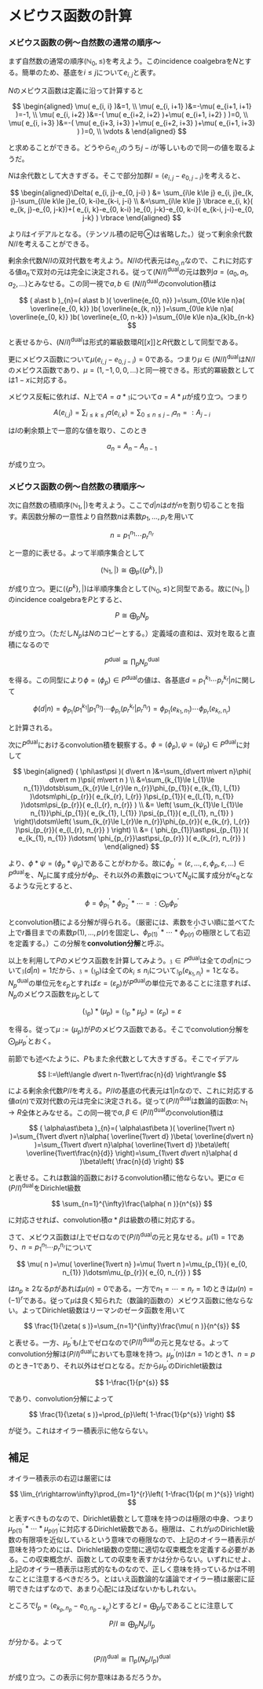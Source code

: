 
# メビウス函数の計算

### メビウス函数の例～自然数の通常の順序～

まず自然数の通常の順序$( \mathbb{N}_{0}, \le )$を考えよう。このincidence coalgebraを$N$とする。簡単のため、基底を$i\le j$について$e_{i, j}$と表す。

$N$のメビウス函数は定義に沿って計算すると

$$
\begin{aligned} \mu( e_{i, i} )&=1, \\ \mu( e_{i, i+1} )&=-\mu( e_{i+1, i+1} )=-1, \\ \mu( e_{i, i+2} )&=-( \mu( e_{i+2, i+2} )+\mu( e_{i+1, i+2} ) )=0, \\ \mu( e_{i, i+3} )&=-( \mu( e_{i+3, i+3} )+\mu( e_{i+2, i+3} )+\mu( e_{i+1, i+3} ) )=0, \\ \vdots & \end{aligned}
$$

と求めることができる。どうやら$e_{i, j}$のうち$j-i$が等しいもので同一の値を取るようだ。

$N$は余代数として大きすぎる。そこで部分加群$I=\langle e_{i, j}-e_{0, j-i} \rangle$を考えると、

$$
\begin{aligned}\Delta( e_{i, j}-e_{0, j-i} ) &= \sum_{i\le k\le j} e_{i, j}e_{k, j}-\sum_{i\le k\le j}e_{0, k-i}e_{k-i, j-i} \\ &=\sum_{i\le k\le j} \lbrace e_{i, k}( e_{k, j}-e_{0, j-k})+( e_{i, k}-e_{0, k-i} )e_{0, j-k}-e_{0, k-i}( e_{k-i, j-i}-e_{0, j-k} ) \rbrace \end{aligned}
$$

より$I$はイデアルとなる。（テンソル積の記号$\otimes$は省略した。）従って剰余余代数$N/I$を考えることができる。

剰余余代数$N/I$の双対代数を考えよう。$N/I$の代表元は$e_{0, n}$なので、これに対応する値$a_{n}$で双対の元は完全に決定される。従って$( N/I )^{\mathrm{dual}}$の元は数列$a=( a_{0}, a_{1}, a_{2}, \dotsc )$とみなせる。この同一視で$a, b\in ( N/I )^{\mathrm{dual}}$のconvolution積は

$$
( a\ast b )_{n}=( a\ast b )( \overline{e_{0, n}} )=\sum_{0\le k\le n}a( \overline{e_{0, k}} )b( \overline{e_{k, n}} )=\sum_{0\le k\le n}a( \overline{e_{0, k}} )b( \overline{e_{0, n-k}} )=\sum_{0\le k\le n}a_{k}b_{n-k}
$$

と表せるから、$( N/I )^{\mathrm{dual}}$は形式的冪級数環$R\lbrack\lbrack x \rbrack\rbrack$と$R$代数として同型である。

更にメビウス函数について$\mu( e_{i, j}-e_{0, j-i} )=0$である。つまり$\mu\in ( N/I )^{\mathrm{dual}}$は$N/I$のメビウス函数であり、$\mu=( 1, -1, 0, 0, \dotsc )$と同一視できる。形式的冪級数としては$1-x$に対応する。

メビウス反転に依れば、$N$上で$A=a\ast\mathfrak{z}$について$a=A\ast\mu$が成り立つ。つまり

$$
A( e_{i, j} )=\sum_{i\le k\le j}a( e_{i, k} )=\sum_{0\le n\le j-i}a_{n}=:A_{j-i}
$$

は$I$の剰余類上で一意的な値を取り、このとき

$$
a_{n}=A_{n}-A_{n-1}
$$

が成り立つ。



### メビウス函数の例～自然数の積順序～

次に自然数の積順序$( \mathbb{N}_{1}, \vert )$を考えよう。ここで$d\vert n$は$d$が$n$を割り切ることを指す。素因数分解の一意性より自然数$n$は素数$p_{1}, \dotsc, p_{r}$を用いて

$$
n=p_{1}^{n_{1}}\dotsm p_{r}^{n_{r}}
$$

と一意的に表せる。よって半順序集合として

$$
( \mathbb{N}_{1}, \vert )\cong\bigoplus_{p}( \lbrace p^{k} \rbrace, \vert )
$$

が成り立つ。更に$( \lbrace p^{k} \rbrace, \vert )$は半順序集合として$( \mathbb{N}_{0}, \le )$と同型である。故に$( \mathbb{N}_{1}, \vert )$のincidence coalgebraを$P$とすると、

$$
P\cong\bigoplus_{p}N_{p}
$$

が成り立つ。（ただし$N_{p}$は$N$のコピーとする。）定義域の直和は、双対を取ると直積になるので

$$
P^{\mathrm{dual}}\cong\prod_{p}N_{p}^{\mathrm{dual}}
$$

を得る。この同型により$\phi=( \phi_{p} )\in P^{\mathrm{dual}}$の値は、各基底$d=p_{1}^{k_{1}}\dotsm p_{r}^{k_{r}}\vert n$に関して

$$
\phi( d\vert n )=\phi_{p_{1}}( p_{1}^{k_{1}}\vert p_{1}^{n_{1}} )\dotsm\phi_{p_{r}}( p_{r}^{k_{r}}\vert p_{r}^{n_{r}} )=\phi_{p_{1}}( e_{k_{1}, n_{1}} )\dotsm\phi_{p_{r}}( e_{k_{r}, n_{r}} )
$$

と計算される。

次に$P^{\mathrm{dual}}$におけるconvolution積を観察する。$\phi=( \phi_{p} ), \psi=( \psi_{p} )\in P^{\mathrm{dual}}$に対して

$$
\begin{aligned} ( \phi\ast\psi )( d\vert n )&=\sum_{d\vert m\vert n}\phi( d\vert m )\psi( m\vert n ) \\ &=\sum_{k_{1}\le l_{1}\le n_{1}}\dotsb\sum_{k_{r}\le l_{r}\le n_{r}}\phi_{p_{1}}( e_{k_{1}, l_{1}} )\dotsm\phi_{p_{r}}( e_{k_{r}, l_{r}} )\psi_{p_{1}}( e_{l_{1}, n_{1}} )\dotsm\psi_{p_{r}}( e_{l_{r}, n_{r}} ) \\ &= \left( \sum_{k_{1}\le l_{1}\le n_{1}}\phi_{p_{1}}( e_{k_{1}, l_{1}} )\psi_{p_{1}}( e_{l_{1}, n_{1}} ) \right)\dotsm\left( \sum_{k_{r}\le l_{r}\le n_{r}}\phi_{p_{r}}( e_{k_{r}, l_{r}} )\psi_{p_{r}}( e_{l_{r}, n_{r}} ) \right) \\ &= ( \phi_{p_{1}}\ast\psi_{p_{1}} )( e_{k_{1}, n_{1}} )\dotsm( \phi_{p_{r}}\ast\psi_{p_{r}} )( e_{k_{r}, n_{r}} ) \end{aligned}
$$

より、$\phi\ast\psi=( \phi_{p}\ast\psi_{p} )$であることがわかる。故に$\phi_{p}^{\prime}=( \varepsilon, \dotsc, \varepsilon, \phi_{p}, \varepsilon, \dotsc )\in P^{\mathrm{dual}}$を、$N_{p}$に属す成分が$\phi_{p}$、それ以外の素数$q$について$N_{q}$に属す成分が$\varepsilon_{q}$となるような元とすると、

$$
\phi=\phi_{p_{1}}^{\prime}\ast\phi_{p_{2}}^{\prime}\ast\dotsb=:\bigodot_{p}\phi_{p}^{\prime}
$$

とconvolution積による分解が得られる。（厳密には、素数を小さい順に並べてた上で$r$番目までの素数$p( 1 ), \dotsc, p( r )$を固定し、$\phi_{p( 1 )}^{\prime}\ast\dotsm\ast\phi_{p( r )}^{\prime}$の極限として右辺を定義する。）この分解を**convolution分解**と呼ぶ。

以上を利用して$P$のメビウス函数を計算してみよう。$\mathfrak{z}\in P^{\mathrm{dual}}$は全ての$d\vert n$について$\mathfrak{z}( d\vert n )=1$だから、$\mathfrak{z}=( \mathfrak{z}_{p} )$は全ての$k_{i}\le n_{i}$について$\mathfrak{z}_{p}( e_{k_{1}, n_{i}} )=1$となる。$N_{p}^{\mathrm{dual}}$の単位元を$\varepsilon_{p}$とすれば$\varepsilon=( \varepsilon_{p} )$が$P^{\mathrm{dual}}$の単位元であることに注意すれば、$N_{p}$のメビウス函数を$\mu_{p}$として

$$
( \mathfrak{z}_{p} )\ast( \mu_{p} )=( \mathfrak{z}_{p}\ast\mu_{p} )=( \varepsilon_{p} )=\varepsilon
$$

を得る。従って$\mu:=( \mu_{p} )$が$P$のメビウス函数である。そこでconvolution分解を$\bigodot_{p}\mu_{p}^{\prime}$とおく。

前節でも述べたように、$P$もまた余代数として大きすぎる。そこでイデアル

$$
I:=\left\langle d\vert n-1\vert\frac{n}{d} \right\rangle
$$

による剰余余代数$P/I$を考える。$P/I$の基底の代表元は$1\vert n$なので、これに対応する値$\alpha( n )$で双対代数の元は完全に決定される。従って$( P/I )^{\mathrm{dual}}$は数論的函数$\alpha\colon\mathbb{N}_{1}\rightarrow R$全体とみなせる。この同一視で$\alpha, \beta\in ( P/I )^{\mathrm{dual}}$のconvolution積は

$$
( \alpha\ast\beta )_{n}=( \alpha\ast\beta )( \overline{1\vert n} )=\sum_{1\vert d\vert n}\alpha( \overline{1\vert d} )\beta( \overline{d\vert n} )=\sum_{1\vert d\vert n}\alpha( \overline{1\vert d} )\beta\left( \overline{1\vert\frac{n}{d}} \right)=\sum_{1\vert d\vert n}\alpha( d )\beta\left( \frac{n}{d} \right)
$$

と表せる。これは数論的函数におけるconvolution積に他ならない。更に$\alpha\in( P/I )^{\mathrm{dual}}$をDirichlet級数

$$
\sum_{n=1}^{\infty}\frac{\alpha( n )}{n^{s}}
$$

に対応させれば、convolution積$\alpha\ast\beta$は級数の積に対応する。

さて、メビウス函数は$I$上でゼロなので$( P/I )^{\mathrm{dual}}$の元と見なせる。$\mu( 1 )=1$であり、$n=p_{1}^{n_{1}}\dotsm p_{r}^{n_{r}}$について

$$
\mu( n )=\mu( \overline{1\vert n} )=\mu( 1\vert n )=\mu_{p_{1}}( e_{0, n_{1}} )\dotsm\mu_{p_{r}}( e_{0, n_{r}} )
$$

は$n_{p}\ge 2$なる$p$があれば$\mu( n )=0$である。一方で$n_{1}=\dotsb=n_{r}=1$のときは$\mu( n )=( -1 )^{r}$である。従って$\mu$は良く知られた（数論的函数の）メビウス函数に他ならない。よってDirichlet級数はリーマンのゼータ函数を用いて

$$
\frac{1}{\zeta( s )}=\sum_{n=1}^{\infty}\frac{\mu( n )}{n^{s}}
$$

と表せる。一方、$\mu_{p}^{\prime}$も$I$上でゼロなので$( P/I )^{\mathrm{dual}}$の元と見なせる。よってconvolution分解は$( P/I )^{\mathrm{dual}}$においても意味を持つ。$\mu_{p}^{\prime}( n )$は$n=1$のとき$1$、$n=p$のとき$-1$であり、それ以外はゼロとなる。だから$\mu_{p}^{\prime}$のDirichlet級数は

$$
1-\frac{1}{p^{s}}
$$

であり、convolution分解によって

$$
\frac{1}{\zeta( s )}=\prod_{p}\left( 1-\frac{1}{p^{s}} \right)
$$

が従う。これはオイラー積表示に他ならない。



## 補足

オイラー積表示の右辺は厳密には

$$
\lim_{r\rightarrow\infty}\prod_{m=1}^{r}\left( 1-\frac{1}{p( m )^{s}} \right)
$$

と表すべきものなので、Dirichlet級数として意味を持つのは極限の中身、つまり$\mu_{p( 1 )}^{\prime}\ast\dotsb\ast\mu_{p( r )}^{\prime}$に対応するDirichlet級数である。極限は、これが$\mu$のDirichlet級数の有限項を近似しているという意味での極限なので、上記のオイラー積表示が意味を持つためには、Dirichlet級数の空間に適切な収束概念を定義する必要がある。この収束概念が、函数としての収束を表すかは分からない。いずれにせよ、上記のオイラー積表示は形式的なものなので、正しく意味を持っているかは不明なことに注意するべきだろう。とはいえ函数論的な議論でオイラー積は厳密に証明できたはずなので、あまり心配には及ばないかもしれない。

ところで$I_{p}=\langle e_{k_{p}, n_{p}}-e_{0, n_{p}-k_{p}} \rangle$とすると$I=\bigoplus_{p}I_{p}$であることに注意して

$$
P/I\cong\bigoplus_{p} N_{p}/I_{p}
$$

が分かる。よって

$$
( P/I )^{\mathrm{dual}}\cong\prod_{p}( N_{p}/I_{p} )^{\mathrm{dual}}
$$

が成り立つ。この表示に何か意味はあるだろうか。